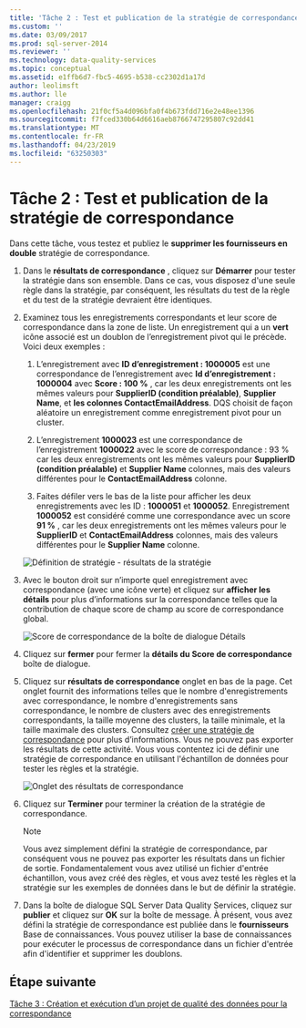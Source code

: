 ```yaml
---
title: 'Tâche 2 : Test et publication de la stratégie de correspondance | Microsoft Docs'
ms.custom: ''
ms.date: 03/09/2017
ms.prod: sql-server-2014
ms.reviewer: ''
ms.technology: data-quality-services
ms.topic: conceptual
ms.assetid: e1ffb6d7-fbc5-4695-b538-cc2302d1a17d
author: leolimsft
ms.author: lle
manager: craigg
ms.openlocfilehash: 21f0cf5a4d096bfa0f4b673fdd716e2e48ee1396
ms.sourcegitcommit: f7fced330b64d6616aeb8766747295807c92dd41
ms.translationtype: MT
ms.contentlocale: fr-FR
ms.lasthandoff: 04/23/2019
ms.locfileid: "63250303"
---
```

# <a name="task-2-testing-and-publishing-the-matching-policy"></a>Tâche 2 : Test et publication de la stratégie de correspondance
  Dans cette tâche, vous testez et publiez le **supprimer les fournisseurs en double** stratégie de correspondance.  
  
1.  Dans le **résultats de correspondance** , cliquez sur **Démarrer** pour tester la stratégie dans son ensemble. Dans ce cas, vous disposez d'une seule règle dans la stratégie, par conséquent, les résultats du test de la règle et du test de la stratégie devraient être identiques.  
  
2.  Examinez tous les enregistrements correspondants et leur score de correspondance dans la zone de liste. Un enregistrement qui a un **vert** icône associé est un doublon de l’enregistrement pivot qui le précède. Voici deux exemples :  
  
    1.  L’enregistrement avec **ID d’enregistrement : 1000005** est une correspondance de l’enregistrement avec **Id d’enregistrement : 1000004** avec **Score : 100 %** , car les deux enregistrements ont les mêmes valeurs pour **SupplierID (condition préalable)**, **Supplier Name**, et **les colonnes ContactEmailAddress**. DQS choisit de façon aléatoire un enregistrement comme enregistrement pivot pour un cluster.  
  
    2.  L’enregistrement **1000023** est une correspondance de l’enregistrement **1000022** avec le score de correspondance : 93 % car les deux enregistrements ont les mêmes valeurs pour **SupplierID (condition préalable)** et **Supplier Name** colonnes, mais des valeurs différentes pour le **ContactEmailAddress** colonne.  
  
    3.  Faites défiler vers le bas de la liste pour afficher les deux enregistrements avec les ID : **1000051** et **1000052**. Enregistrement **1000052** est considéré comme une correspondance avec un score **91 %** , car les deux enregistrements ont les mêmes valeurs pour le **SupplierID** et  **ContactEmailAddress** colonnes, mais des valeurs différentes pour le **Supplier Name** colonne.  
  
     ![Définition de stratégie - résultats de la stratégie](../../2014/tutorials/media/et-testingandpublishingthematchingpolicy-01.jpg "définition de stratégie - résultats de la stratégie")  
  
3.  Avec le bouton droit sur n’importe quel enregistrement avec correspondance (avec une icône verte) et cliquez sur **afficher les détails** pour plus d’informations sur la correspondance telles que la contribution de chaque score de champ au score de correspondance global.  
  
     ![Score de correspondance de la boîte de dialogue Détails](../../2014/tutorials/media/et-testingandpublishingthematchingpolicy-02.jpg "Score de correspondance de la boîte de dialogue Détails")  
  
4.  Cliquez sur **fermer** pour fermer la **détails du Score de correspondance** boîte de dialogue.  
  
5.  Cliquez sur **résultats de correspondance** onglet en bas de la page. Cet onglet fournit des informations telles que le nombre d'enregistrements avec correspondance, le nombre d'enregistrements sans correspondance, le nombre de clusters avec des enregistrements correspondants, la taille moyenne des clusters, la taille minimale, et la taille maximale des clusters. Consultez [créer une stratégie de correspondance](https://msdn.microsoft.com/library/hh270290.aspx) pour plus d’informations. Vous ne pouvez pas exporter les résultats de cette activité. Vous vous contentez ici de définir une stratégie de correspondance en utilisant l'échantillon de données pour tester les règles et la stratégie.  
  
     ![Onglet des résultats de correspondance](../../2014/tutorials/media/et-testingandpublishingthematchingpolicy-03.jpg "onglet des résultats de correspondance")  
  
6.  Cliquez sur **Terminer** pour terminer la création de la stratégie de correspondance.  
  
    > [!NOTE]  
    >  Vous avez simplement défini la stratégie de correspondance, par conséquent vous ne pouvez pas exporter les résultats dans un fichier de sortie. Fondamentalement vous avez utilisé un fichier d'entrée échantillon, vous avez créé des règles, et vous avez testé les règles et la stratégie sur les exemples de données dans le but de définir la stratégie.  
  
7.  Dans la boîte de dialogue SQL Server Data Quality Services, cliquez sur **publier** et cliquez sur **OK** sur la boîte de message. À présent, vous avez défini la stratégie de correspondance est publiée dans le **fournisseurs** Base de connaissances. Vous pouvez utiliser la base de connaissances pour exécuter le processus de correspondance dans un fichier d'entrée afin d'identifier et supprimer les doublons.  
  
## <a name="next-step"></a>Étape suivante  
 [Tâche 3 : Création et exécution d’un projet de qualité des données pour la correspondance](../../2014/tutorials/task-3-creating-and-running-a-data-quality-project-for-matching.md)  
  
  
